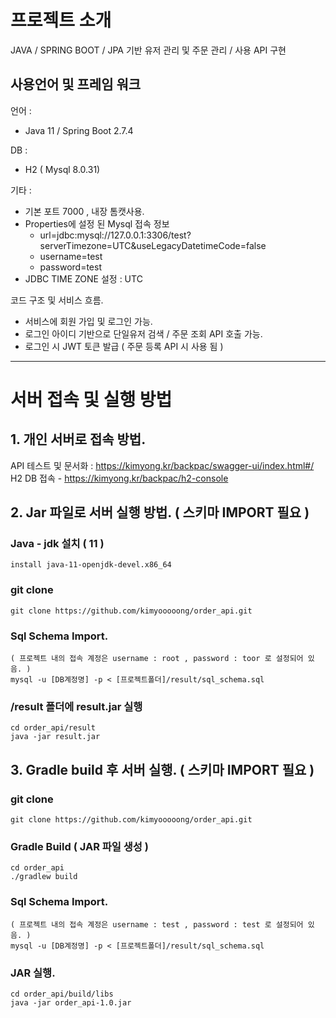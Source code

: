 # 프로젝트 소개

JAVA / SPRING BOOT / JPA 기반 유저 관리 및 주문 관리 / 사용 API 구현

## 사용언어 및 프레임 워크

언어 : 
* Java 11 / Spring Boot 2.7.4

DB : 
* H2 ( Mysql 8.0.31)

기타 :
- 기본 포트 7000 , 내장 톰캣사용.
- Properties에 설정 된 Mysql 접속 정보
  - url=jdbc:mysql://127.0.0.1:3306/test?serverTimezone=UTC&useLegacyDatetimeCode=false
  - username=test
  - password=test
- JDBC TIME ZONE 설정 : UTC

코드 구조 및 서비스 흐름.
 * 서비스에 회원 가입 및 로그인 가능.
 * 로그인 아이디 기반으로 단일유저 검색 / 주문 조회 API 호출 가능.
 * 로그인 시 JWT 토큰 발급 ( 주문 등록 API 시 사용 됨 )
 
---


# 서버 접속 및 실행 방법

## 1. 개인 서버로 접속 방법.

API 테스트 및 문서화 : https://kimyong.kr/backpac/swagger-ui/index.html#/ <br>
H2 DB 접속 - https://kimyong.kr/backpac/h2-console


## 2. Jar 파일로 서버 실행 방법. ( 스키마 IMPORT 필요 )

### Java - jdk 설치 ( 11 )
```
install java-11-openjdk-devel.x86_64
```

### git clone
```
git clone https://github.com/kimyooooong/order_api.git
```

### Sql Schema Import. 
```
( 프로젝트 내의 접속 계정은 username : root , password : toor 로 설정되어 있음. )
mysql -u [DB계정명] -p < [프로젝트폴더]/result/sql_schema.sql
```

### /result 폴더에 result.jar 실행
```
cd order_api/result
java -jar result.jar
```

## 3. Gradle build 후 서버 실행. ( 스키마 IMPORT 필요 )

### git clone
```
git clone https://github.com/kimyooooong/order_api.git
```

### Gradle Build ( JAR 파일 생성 )
```
cd order_api
./gradlew build
```

### Sql Schema Import. 
```
( 프로젝트 내의 접속 계정은 username : test , password : test 로 설정되어 있음. )
mysql -u [DB계정명] -p < [프로젝트폴더]/result/sql_schema.sql
```

### JAR 실행.
```
cd order_api/build/libs
java -jar order_api-1.0.jar
```

